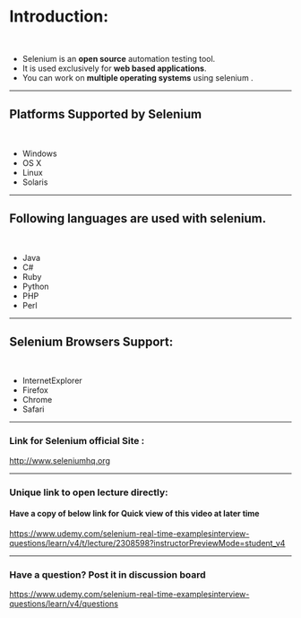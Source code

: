 # Introduction:​
​
- Selenium is an **open source** automation testing tool.​
- It is used exclusively for **web based applications**.​
- You can work on **multiple operating systems** using selenium .
---

## Platforms Supported by Selenium​
​
- Windows​
- OS X​
- Linux​
- Solaris​
--- 

## Following languages are  used with selenium.​
​
- Java​
- C#​
- Ruby​
- Python​
- PHP​
- Perl​
---

## Selenium Browsers Support:​
​
- InternetExplorer​
- Firefox​
- Chrome​
- Safari​
---

### Link for Selenium official Site :
	
http://www.seleniumhq.org

---

### Unique link to open lecture directly:

#### Have a copy of below link for Quick view of this video at later time
https://www.udemy.com/selenium-real-time-examplesinterview-questions/learn/v4/t/lecture/2308598?instructorPreviewMode=student_v4

---

### Have a question? Post it in discussion board
https://www.udemy.com/selenium-real-time-examplesinterview-questions/learn/v4/questions
​